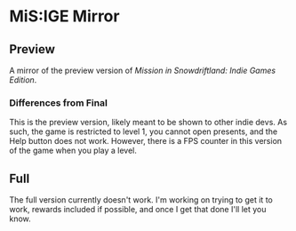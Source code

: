# MiS:IGE Mirror

## Preview
A mirror of the preview version of *Mission in Snowdriftland: Indie Games Edition*.

### Differences from Final
This is the preview version, likely meant to be shown to other indie devs. As such, the game is restricted to level 1, you cannot open presents, and the Help button does not work.
However, there is a FPS counter in this version of the game when you play a level.

## Full

The full version currently doesn't work. I'm working on trying to get it to work, rewards included if possible, and once I get that done I'll let you know.
